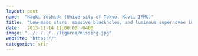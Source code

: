 ```yaml
---
layout: post
name:  "Naoki Yoshida (University of Tokyo, Kavli IPMU)"
title:  "Low-mass stars, massive blackholes, and luminous supernovae in the early universe"
date:   2013-11-14 11:00:00 -0400
image: "../../../../figures/missing.jpg"
website: "https://"
categories: sfir
---
```



